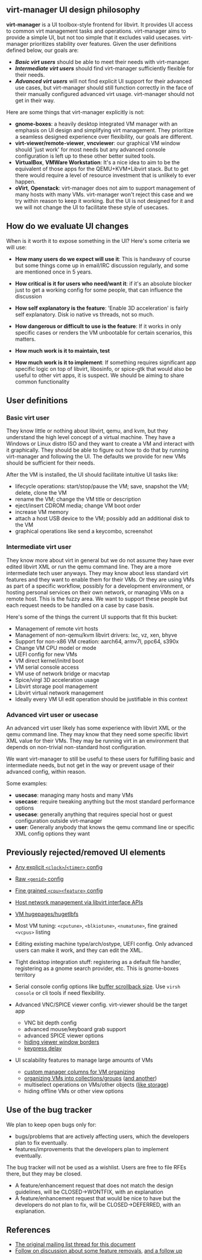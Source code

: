##  virt-manager UI design philosophy

**virt-manager** is a UI toolbox-style frontend for libvirt. It provides UI access to common virt management tasks and operations. virt-manager aims to provide a simple UI, but not too simple that it excludes valid usecases. virt-manager prioritizes stability over features. Given the user definitions defined below, our goals are:

* **_Basic virt users_** should be able to meet their needs with virt-manager.
* **_Intermediate virt users_** should find virt-manager sufficiently flexible for their needs.
* **_Advanced virt users_** will not find explicit UI support for their advanced use cases, but virt-manager should still function correctly in the face of their manually configured advanced virt usage. virt-manager should not get in their way.

Here are some things that virt-manager explicitly is not:

* **gnome-boxes**: a heavily desktop integrated VM manager with an emphasis on UI design and simplifying virt management. They prioritize a seamless designed experience over flexibility, our goals are different.
* **virt-viewer/remote-viewer**, **vncviewer**: our graphical VM window should 'just work' for most needs but any advanced console configuration is left up to these other better suited tools.
* **VirtualBox**, **VMWare Workstation**: It's a nice idea to aim to be the equivalent of those apps for the QEMU+KVM+Libvirt stack. But to get there would require a level of resource investment that is unlikely to ever happen.
* **oVirt**, **Openstack**: virt-manager does not aim to support management of many hosts with many VMs. virt-manager won't reject this case and we try within reason to keep it working. But the UI is not designed for it and we will not change the UI to facilitate these style of usecases.

## How do we evaluate UI changes

When is it worth it to expose something in the UI? Here's some criteria we will use:

* **How many users do we expect will use it**: This is handwavy of course but some things come up in email/IRC discussion regularly, and some are mentioned once in 5 years.

* **How critical is it for users who need/want it**: if it's an absolute blocker just to get a working config for some people, that can influence the discussion

* **How self explanatory is the feature**: 'Enable 3D acceleration' is fairly self explanatory. Disk io native vs threads, not so much.

* **How dangerous or difficult to use is the feature**: If it works in only specific cases or renders the VM unbootable for certain scenarios, this matters.

* **How much work is it to maintain, test**

* **How much work is it to implement**: If something requires significant app specific logic on top of libvirt, libosinfo, or spice-gtk that would also be useful to other virt apps, it is suspect. We should be aiming to share common functionality


## User definitions

### Basic virt user

They know little or nothing about libvirt, qemu, and kvm, but they understand the high level concept of a virtual machine. They have a Windows or Linux distro ISO and they want to create a VM and interact with it graphically. They should be able to figure out how to do that by running virt-manager and following the UI. The defaults we provide for new VMs should be sufficient for their needs.

After the VM is installed, the UI should facilitate intuitive UI tasks like:

* lifecycle operations: start/stop/pause the VM; save, snapshot the VM; delete, clone the VM
* rename the VM; change the VM title or description
* eject/insert CDROM media; change VM boot order
* increase VM memory
* attach a host USB device to the VM; possibly add an additional disk to the VM
* graphical operations like send a keycombo, screenshot

### Intermediate virt user

They know more about virt in general but we do not assume they have ever edited libvirt XML or run the qemu command line. They are a more intermediate tech user anyways. They may know about less standard virt features and they want to enable them for their VMs. Or they are using VMs as part of a specific workflow, possibly for a development environment, or hosting personal services on their own network, or managing VMs on a remote host. This is the fuzzy area. We want to support these people but each request needs to be handled on a case by case basis.

Here's some of the things the current UI supports that fit this bucket:

* Management of remote virt hosts
* Management of non-qemu/kvm libvirt drivers: lxc, vz, xen, bhyve
* Support for non-x86 VM creation: aarch64, armv7l, ppc64, s390x
* Change VM CPU model or mode
* UEFI config for new VMs
* VM direct kernel/initrd boot
* VM serial console access
* VM use of network bridge or macvtap
* Spice/virgl 3D acceleration usage
* Libvirt storage pool management
* Libvirt virtual network management
* Ideally every VM UI edit operation should be justifiable in this context

### Advanced virt user or usecase

An advanced virt user likely has some experience with libvirt XML or the qemu command line. They may know that they need some specific libvirt XML value for their VMs. They may be running virt in an environment that depends on non-trivial non-standard host configuration.

We want virt-manager to still be useful to these users for fulfilling basic and intermediate needs, but not get in the way or prevent usage of their advanced config, within reason.

Some examples:

* **usecase**: managing many hosts and many VMs
* **usecase**: require tweaking anything but the most standard <domain> performance options
* **usecase**: generally anything that requires special host or guest configuration outside virt-manager
* **user**: Generally anybody that knows the qemu command line or specific XML config options they want


## Previously rejected/removed UI elements

* [Any explicit `<clock>`/`<timer>` config](https://www.redhat.com/archives/virt-tools-list/2019-January/thread.html#00041)
* [Raw `<genid>` config](https://www.redhat.com/archives/virt-tools-list/2019-April/msg00001.html)
* [Fine grained `<cpu><feature>` config](https://www.redhat.com/archives/virt-tools-list/2014-January/msg00180.html)
* [Host network management via libvirt interface APIs](https://blog.wikichoon.com/2019/04/host-network-interfaces-panel-removed.html)
* [VM hugepages/hugetlbfs](https://bugzilla.redhat.com/show_bug.cgi?id=1688641)
* Most VM tuning: `<cputune>`, `<blkiotune>`, `<numatune>`, fine grained `<vcpus>` listing
* Editing existing machine type/arch/ostype, UEFI config. Only advanced users can make it work, and they can edit the XML.
* Tight desktop integration stuff: registering as a default file handler, registering as a gnome search provider, etc. This is gnome-boxes territory
* Serial console config options like [buffer scrollback size](https://bugzilla.redhat.com/show_bug.cgi?id=1610165). Use `virsh console` or cli tools if need flexibility.

* Advanced VNC/SPICE viewer config. virt-viewer should be the target app
  * VNC bit depth config
  * advanced mouse/keyboard grab support
  * advanced SPICE viewer options
  * [hiding viewer window borders](https://www.redhat.com/archives/virt-tools-list/2019-January/msg00000.html)
  * [keypress delay](https://bugzilla.redhat.com/show_bug.cgi?id=1410943)

* UI scalability features to manage large amounts of VMs
  * [custom manager columns for VM organizing](https://www.redhat.com/archives/virt-tools-list/2019-April/msg00059.html)
  * [organizing VMs into collections/groups](https://bugzilla.redhat.com/show_bug.cgi?id=1193303) ([and another](https://bugzilla.redhat.com/show_bug.cgi?id=1548879))
  * multiselect operations on VMs/other objects ([like storage](https://bugzilla.redhat.com/show_bug.cgi?id=1698879))
  * hiding offline VMs or other view options


## Use of the bug tracker

We plan to keep open bugs only for:

* bugs/problems that are actively affecting users, which the developers plan to fix eventually.
* features/improvements that the developers plan to implement eventually.

The bug tracker will not be used as a wishlist. Users are free to
file RFEs there, but they may be closed.

* A feature/enhancement request that does not match the design guidelines, will be CLOSED->WONTFIX, with an explanation
* A feature/enhancement request that would be nice to have but the developers do not plan to fix, will be CLOSED->DEFERRED, with an explanation.


## References

* [The original mailing list thread for this document](https://www.redhat.com/archives/virt-tools-list/2019-June/msg00108.html)
* [Follow on discussion about some feature removals](https://www.redhat.com/archives/virt-tools-list/2019-June/msg00117.html), [and a follow up](https://www.redhat.com/archives/virt-tools-list/2019-July/msg00005.html)
